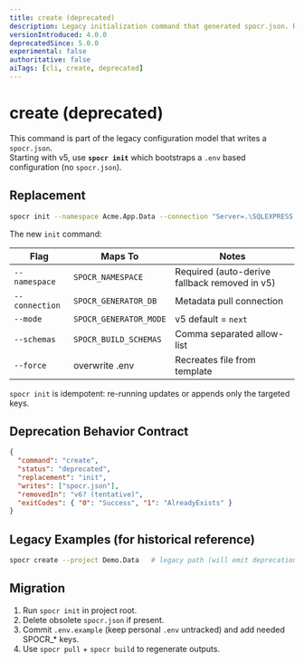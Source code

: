 ```yaml
---
title: create (deprecated)
description: Legacy initialization command that generated spocr.json. Replaced by `spocr init` in v5.
versionIntroduced: 4.0.0
deprecatedSince: 5.0.0
experimental: false
authoritative: false
aiTags: [cli, create, deprecated]
---
```


# create (deprecated)

This command is part of the legacy configuration model that writes a `spocr.json`.  
Starting with v5, use **`spocr init`** which bootstraps a `.env` based configuration (no `spocr.json`).

## Replacement

```bash
spocr init --namespace Acme.App.Data --connection "Server=.\SQLEXPRESS;Database=AppDb;Trusted_Connection=True;TrustServerCertificate=True;" --mode next
```

The new `init` command:

| Flag           | Maps To                | Notes                                         |
| -------------- | ---------------------- | --------------------------------------------- |
| `--namespace`  | `SPOCR_NAMESPACE`      | Required (auto-derive fallback removed in v5) |
| `--connection` | `SPOCR_GENERATOR_DB`   | Metadata pull connection                      |
| `--mode`       | `SPOCR_GENERATOR_MODE` | v5 default = `next`                           |
| `--schemas`    | `SPOCR_BUILD_SCHEMAS`  | Comma separated allow-list                    |
| `--force`      | overwrite .env         | Recreates file from template                  |

`spocr init` is idempotent: re-running updates or appends only the targeted keys.

## Deprecation Behavior Contract

```json
{
  "command": "create",
  "status": "deprecated",
  "replacement": "init",
  "writes": ["spocr.json"],
  "removedIn": "v6? (tentative)",
  "exitCodes": { "0": "Success", "1": "AlreadyExists" }
}
```

## Legacy Examples (for historical reference)

```bash
spocr create --project Demo.Data   # legacy path (will emit deprecation notice in v5)
```

## Migration

1. Run `spocr init` in project root.
2. Delete obsolete `spocr.json` if present.
3. Commit `.env.example` (keep personal `.env` untracked) and add needed SPOCR\_\* keys.
4. Use `spocr pull` + `spocr build` to regenerate outputs.
